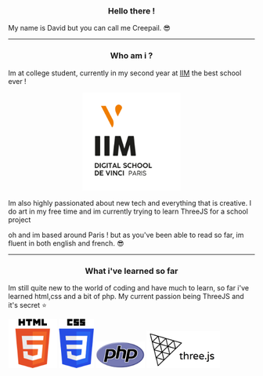
<h3 align="center">Hello there !</h3> 

My name is David but you can call me Creepail. :sunglasses:

---
<h3 align="center">Who am i ?</h3>

Im at college student, currently in my second year at [IIM](https://www.iim.fr) the best school ever !

<p align="center">
<img width="200" src="images/Logo_IIM_fd_blanc.png" alt="Material Bread logo">
</p align="center">

Im also highly passionated about new tech and everything that is creative. I do art in my free time and im currently trying to learn ThreeJS for a school project

oh and im based around Paris ! but as you've been able to read so far, im fluent in both english and french. :sunglasses:

---

<h3 align="center">What i've learned so far</h3>

Im still quite new to the world of coding and have much to learn, so far i've learned html,css and a bit of php. My current passion being ThreeJS and it's secret :star:

<div display="flex">
<img width="100px" src="images/html.png" alt="Material Bread logo">
<img width="71px" src="images/css.png" alt="Material Bread logo">
<img width="100" src="images/php.png" alt="Material Bread logo">
<img width="150" src="images/threejs.png" alt="Material Bread logo">
</div>


<!--
**Creepail/Creepail** is a ✨ _special_ ✨ repository because its `README.md` (this file) appears on your GitHub profile.

Here are some ideas to get you started:

- 🔭 I’m currently working on ...
- 🌱 I’m currently learning ...
- 👯 I’m looking to collaborate on ...
- 🤔 I’m looking for help with ...
- 💬 Ask me about ...
- 📫 How to reach me: ...
- 😄 Pronouns: ...
- ⚡ Fun fact: ...
-->
